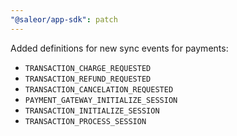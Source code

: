 ```yaml
---
"@saleor/app-sdk": patch
---
```


Added definitions for new sync events for payments:

- `TRANSACTION_CHARGE_REQUESTED`
- `TRANSACTION_REFUND_REQUESTED`
- `TRANSACTION_CANCELATION_REQUESTED`
- `PAYMENT_GATEWAY_INITIALIZE_SESSION`
- `TRANSACTION_INITIALIZE_SESSION`
- `TRANSACTION_PROCESS_SESSION`
